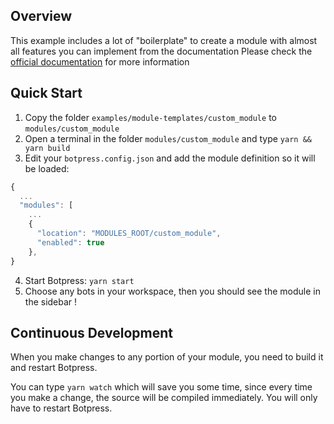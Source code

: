 ## Overview

This example includes a lot of "boilerplate" to create a module with almost all features you can implement from the documentation
Please check the [official documentation](https://botpress.com/docs/developers/create-module/) for more information

## Quick Start

1. Copy the folder `examples/module-templates/custom_module` to `modules/custom_module`
2. Open a terminal in the folder `modules/custom_module` and type `yarn && yarn build`
3. Edit your `botpress.config.json` and add the module definition so it will be loaded:

```js
{
  ...
  "modules": [
    ...
    {
      "location": "MODULES_ROOT/custom_module",
      "enabled": true
    },
}
```

4. Start Botpress: `yarn start`
5. Choose any bots in your workspace, then you should see the module in the sidebar !

## Continuous Development

When you make changes to any portion of your module, you need to build it and restart Botpress.

You can type `yarn watch` which will save you some time, since every time you make a change, the source will be compiled immediately. You will only have to restart Botpress.
